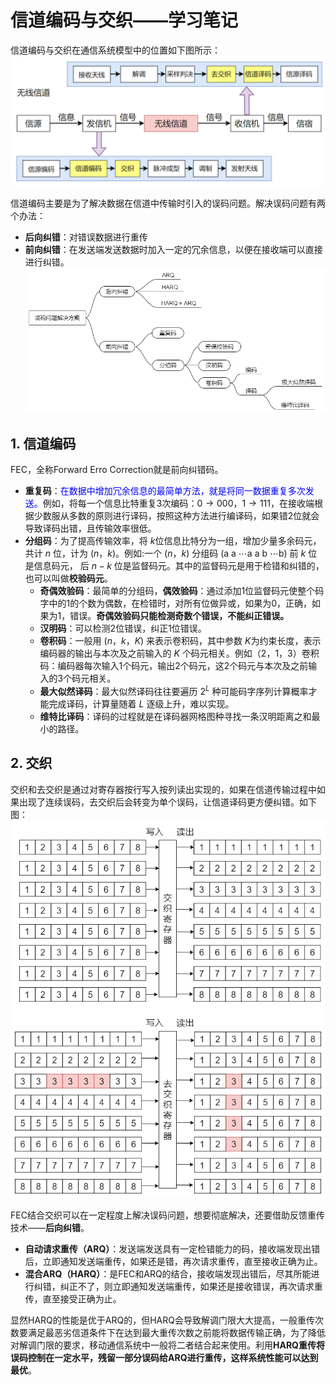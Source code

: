 # 信道编码与交织——学习笔记

信道编码与交织在通信系统模型中的位置如下图所示：
![](./Channel_code.png)

信道编码主要是为了解决数据在信道中传输时引入的误码问题。解决误码问题有两个办法：
* **后向纠错**：对错误数据进行重传
* **前向纠错**：在发送端发送数据时加入一定的冗余信息，以便在接收端可以直接进行纠错。
![](Wrong_code.png)

## 1. 信道编码

FEC，全称Forward Erro Correction就是前向纠错码。
* **重复码**：<font color = blue>在数据中增加冗余信息的最简单方法，就是将同一数据重复多次发送。</font>例如，将每一个信息比特重复3次编码：$0\rightarrow 000，1\rightarrow 111$，在接收端根据少数服从多数的原则进行译码，按照这种方法进行编译码，如果错2位就会导致译码出错，且传输效率很低。
* **分组码**：为了提高传输效率，将 $k$位信息比特分为一组，增加少量多余码元，共计 $n$ 位，计为 $(n，k)$。例如:一个 $(n，k)$ 分组码 $(\text{a a }\cdots \text{a a }\text{b }\cdots\text{b})$ 前 $k$ 位是信息码元， 后 $n-k$ 位是监督码元。其中的监督码元是用于检错和纠错的，也可以叫做**校验码元**。
  * **奇偶效验码**：最简单的分组码，**偶效验码**：通过添加1位监督码元使整个码字中的1的个数为偶数，在检错时，对所有位做异或，如果为0，正确，如果为1，错误。**奇偶效验码只能检测奇数个错误，不能纠正错误。**
  * **汉明码**：可以检测2位错误，纠正1位错误。
  * **卷积码**：一般用 $(n，k，K)$ 来表示卷积码，其中参数 $K$为约束长度，表示编码器的输出与本次及之前输入的 $K$ 个码元相关。例如（2，1，3）卷积码：编码器每次输入1个码元，输出2个码元，这2个码元与本次及之前输入的3个码元相关。
  * **最大似然译码**：最大似然译码往往要遍历 $2^{L}$ 种可能码字序列计算概率才能完成译码，计算量随着 $L$ 逐级上升，难以实现。
  * **维特比译码**：译码的过程就是在译码器网格图种寻找一条汉明距离之和最小的路径。

## 2. 交织

交织和去交织是通过对寄存器按行写入按列读出实现的，如果在信道传输过程中如果出现了连续误码，去交织后会转变为单个误码，让信道译码更方便纠错。如下图：
![](Interwine.png)

FEC结合交织可以在一定程度上解决误码问题，想要彻底解决，还要借助反馈重传技术——**后向纠错**。
* **自动请求重传（ARQ）**：发送端发送具有一定检错能力的码，接收端发现出错后，立即通知发送端重传，如果还是错，再次请求重传，直至接收正确为止。
* **混合ARQ（HARQ）**：是FEC和ARQ的结合，接收端发现出错后，尽其所能进行纠错，纠正不了，则立即通知发送端重传，如果还是接收错误，再次请求重传，直至接受正确为止。

显然HARQ的性能是优于ARQ的，但HARQ会导致解调门限大大提高，一般重传次数要满足最恶劣信道条件下在达到最大重传次数之前能将数据传输正确，为了降低对解调门限的要求，移动通信系统中一般将二者结合起来使用。利用**HARQ重传将误码控制在一定水平，残留一部分误码给ARQ进行重传，这样系统性能可以达到最优**。
